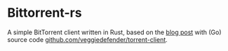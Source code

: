 # Bittorrent-rs

A simple BitTorrent client written in Rust, based on the [blog post]() with
(Go) source code
[github.com/veggiedefender/torrent-client](github.com/veggiedefender/torrent-client).

